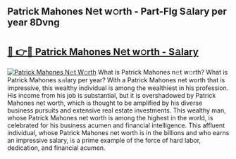 ## Patrick Mahones N𝚎t w𝚘rth - Part-FIg S𝚊lary per year 8Dvng

# <h2><a href="http://gc0tld.nevu.top/?p=Patrick+Mahones">🔗 👉🔴 Patrick Mahones N𝚎t w𝚘rth - S𝚊lary</a></h2>

[![Patrick Mahones N𝚎t W𝚘rth](https://i.imgur.com/Oavwk0R.jpeg)](http://gc0tld.nevu.top/?p=Patrick+Mahones)
What is Patrick Mahones n𝚎t w𝚘rth? What is Patrick Mahones s𝚊lary per year?
With a Patrick Mahones net worth that is impressive, this wealthy individual is among the wealthiest in his profession. His income from his job is substantial, but it is overshadowed by Patrick Mahones net worth, which is thought to be amplified by his diverse business pursuits and extensive real estate investments. This wealthy man, whose Patrick Mahones net worth is among the highest in the world, is celebrated for his business acumen and financial intelligence. This affluent individual, whose Patrick Mahones net worth is in the billions and who earns an impressive salary, is a prime example of the force of hard labor, dedication, and financial acumen.
